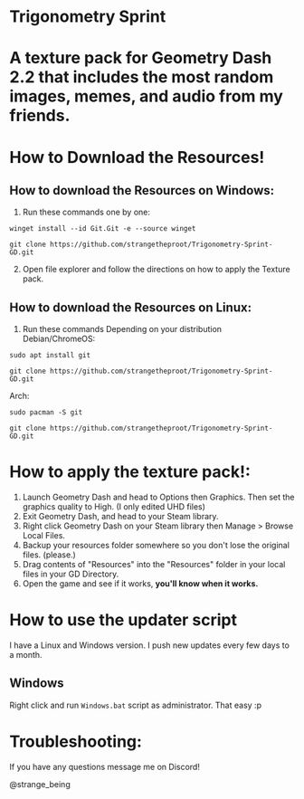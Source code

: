 # Trigonometry Sprint
# A texture pack for Geometry Dash 2.2 that includes the most random images, memes, and audio from my friends.




# How to Download the Resources!

## How to download the Resources on Windows:
1. Run these commands one by one:
```
winget install --id Git.Git -e --source winget
```
```
git clone https://github.com/strangetheproot/Trigonometry-Sprint-GD.git
```
2. Open file explorer and follow the directions on how to apply the Texture pack.


## How to download the Resources on Linux:
1. Run these commands Depending on your distribution
Debian/ChromeOS:
```
sudo apt install git
```
```
git clone https://github.com/strangetheproot/Trigonometry-Sprint-GD.git
```
Arch:
```
sudo pacman -S git
```
```
git clone https://github.com/strangetheproot/Trigonometry-Sprint-GD.git
```


# How to apply the texture pack!:

1. Launch Geometry Dash and head to Options then Graphics. Then set the graphics quality to High. (I only edited UHD files)
2. Exit Geometry Dash, and head to your Steam library.
3. Right click Geometry Dash on your Steam library then Manage > Browse Local Files.
4. Backup your resources folder somewhere so you don't lose the original files. (please.)
5. Drag contents of "Resources" into the "Resources" folder in your local files in your GD Directory.
6. Open the game and see if it works, **you'll know when it works.**

# How to use the updater script
I have a Linux and Windows version. I push new updates every few days to a month.
## Windows
Right click and run `Windows.bat` script as administrator.
That easy :p

# Troubleshooting:
If you have any questions message me on Discord!

@strange_being
